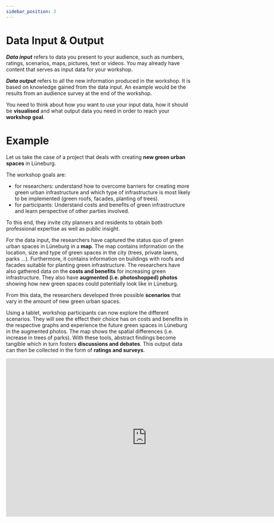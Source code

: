 ```yaml
---
sidebar_position: 3
---
```


# Data Input & Output

***Data input*** refers to data you present to your audience, 
such as numbers, ratings, scenarios, maps, pictures, text or videos.
You may already have content that serves as input data for your workshop.

***Data output*** refers to all the new information produced in the workshop.
It is based on knowledge gained from the data input.
An example would be the results from an audience survey at the end of the workshop.

You need to think about how you want to use your input data,
how it should be **visualised** and what output data you need in order to reach your **workshop goal**.

# Example
Let us take the case of a project that deals with creating **new green urban spaces** in Lüneburg.

The workshop goals are:
* for researchers: understand how to overcome barriers for creating more green urban infrastructure and which type of
infrastructure is most likely to be implemented (green roofs, facades, planting of trees). 
* for participants: Understand costs and benefits of green infrastructure and learn perspective of other parties involved.

To this end, they invite city planners and residents to obtain both professional expertise as well as public insight.

For the data input, the researchers have captured the status quo of green urban spaces in Lüneburg in a **map**.
The map contains information on the location, size and type of green spaces in the city
(trees, private lawns, parks …). Furthermore, it contains information on buildings with roofs and facades
suitable for planting green infrastructure.
The researchers have also gathered data on the **costs and benefits** for increasing green infrastructure.
They also have **augmented (i.e. photoshopped) photos** showing how new green spaces could potentially
look like in Lüneburg.

From this data, the researchers developed three possible **scenarios** that vary in the amount of new green urban spaces.

Using a tablet, workshop participants can now explore the different scenarios.
They will see the effect their choice has on costs and benefits in the respective graphs and experience the future green
spaces in Lüneburg in the augmented photos. The map shows the spatial differences (i.e. increase in trees of parks).
With these tools, abstract findings become tangible which in turn fosters **discussions and debates**.
This output data can then be collected in the form of **ratings and surveys**.

<iframe width="768" height="432" src="https://miro.com/app/live-embed/uXjVPv3HUyE=/?moveToViewport=-849,-243,2000,294&embedId=949741088143" frameborder="0" scrolling="no" allow="fullscreen; clipboard-read; clipboard-write" allowfullscreen></iframe>